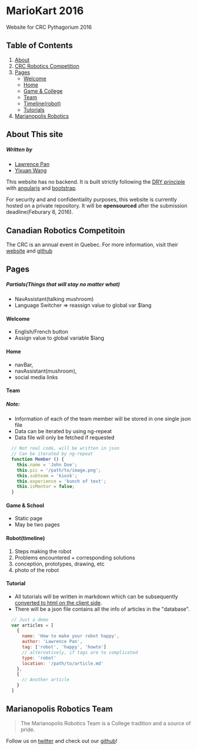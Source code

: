 # MarioKart 2016
Website for CRC Pythagorium 2016

## Table of Contents
1. [About](#about)
2. [CRC Robotics Competition](#crc)
3. [Pages](#pages)
   * [Welcome](#wel)
   * [Home](#home)
   * [Game & College](#game)
   * [Team](#team)
   * [Timeline(robot)](#rob)
   * [Tutorials](#tut)
4. [Marianopolis Robotics](#mari)

## About This site <a id="about"></a>
##### Written by 
* [Lawrence Pan](http://github.com/lorix-lpan "Lawrence's Github")
* [Yixuan Wang](http://github.com/yixuanwang "Yixuan's Github")

This website has no backend. It is built strictly following the [DRY
principle](https://en.wikipedia.org/wiki/Don%27t_repeat_yourself)
with [angularjs](https://angularjs.org/) and [bootstrap](http://getbootstrap.com/).

For security and and confidentiality purposes, this website is currently 
hosted on a private repository. It will be **opensourced** after the
submission deadline(Feburary 8, 2016).

## Canadian Robotics Competitoin <a id="crc"></a>
The CRC is an annual event in Quebec. For more information, visit their
[website](http://www.robo-crc.ca/en/about/) and
[github](https://github.com/robo-crc)


## Pages <a id="pages"></a>

##### Partials(Things that will stay no matter what)

* NavAssistant(talking mushroom)
* Language Switcher => reassign value to global var $lang


#### Welcome <a id="wel"></a>

* English/French button
* Assign value to global variable $lang

#### Home <a id="home"></a>

* navBar,
* navAssistant(mushroom),
* social media links

#### Team <a id="team"></a>

##### Note: 
* Information of each of the team member will be stored in one single json file
* Data can be iterated by using ng-repeat
* Data file will only be fetched if requested

```javascript
  // Not real code, will be written in json
  // Can be iterated by ng-repeat
  function Member () {
    this.name = 'John Doe';
    this.pic = '/path/to/image.png';
    this.subteam = 'kiosk';
    this.experience = 'bunch of text';
    this.isMentor = false;
  }
```

#### Game & School <a id="game"></a>

* Static page
* May be two pages

#### Robot(timeline) <a id="rob"></a>

1. Steps making the robot
2. Problems encountered + corresponding solutions
3. conception, prototypes, drawing, etc
4. photo of the robot

#### Tutorial <a id="tut" ></a>

* All tutorials will be written in markdown which can be subsequently
  [converted to html on the client side](https://github.com/Hypercubed/angular-marked). 
* There will be a json file contains all the info of articles in the "database".

```javascript
  // Just a demo
  var articles = [
    {
      name: 'How to make your robot happy',
      author: 'Lawrence Pan',
      tag: ['robot', 'happy', 'howto']
      // alternatively, if tags are to complicated
      type: 'robot'
      location: '/path/to/article.md'
    },
    {
      // Another article
    }
  ]
```


## Marianopolis Robotics Team <a id="mari"></a>
> The Marianopolis Robotics Team is a College tradition and a source of pride.

Follow us on [twitter](https://twitter.com/MariRobotics) and check out our 
[github](http://github.com/marianopolis-robotics)!
